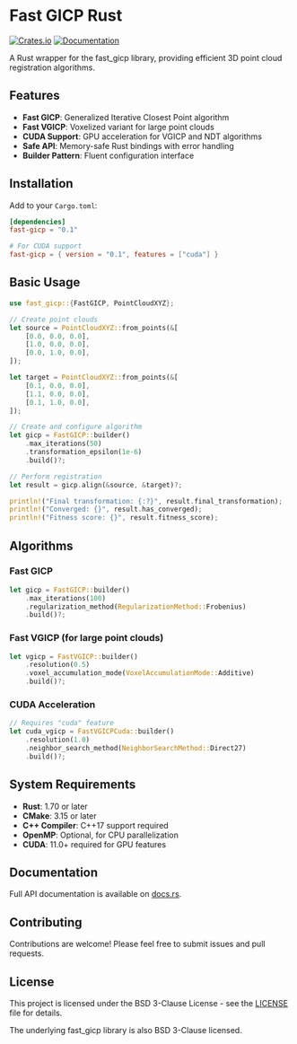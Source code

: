 # Fast GICP Rust

[![Crates.io](https://img.shields.io/crates/v/fast-gicp.svg)](https://crates.io/crates/fast-gicp)
[![Documentation](https://docs.rs/fast-gicp/badge.svg)](https://docs.rs/fast-gicp)

A Rust wrapper for the fast_gicp library, providing efficient 3D point cloud registration algorithms.

## Features

- **Fast GICP**: Generalized Iterative Closest Point algorithm
- **Fast VGICP**: Voxelized variant for large point clouds
- **CUDA Support**: GPU acceleration for VGICP and NDT algorithms
- **Safe API**: Memory-safe Rust bindings with error handling
- **Builder Pattern**: Fluent configuration interface

## Installation

Add to your `Cargo.toml`:

```toml
[dependencies]
fast-gicp = "0.1"

# For CUDA support
fast-gicp = { version = "0.1", features = ["cuda"] }
```

## Basic Usage

```rust
use fast_gicp::{FastGICP, PointCloudXYZ};

// Create point clouds
let source = PointCloudXYZ::from_points(&[
    [0.0, 0.0, 0.0],
    [1.0, 0.0, 0.0],
    [0.0, 1.0, 0.0],
]);

let target = PointCloudXYZ::from_points(&[
    [0.1, 0.0, 0.0],
    [1.1, 0.0, 0.0],
    [0.1, 1.0, 0.0],
]);

// Create and configure algorithm
let gicp = FastGICP::builder()
    .max_iterations(50)
    .transformation_epsilon(1e-6)
    .build()?;

// Perform registration
let result = gicp.align(&source, &target)?;

println!("Final transformation: {:?}", result.final_transformation);
println!("Converged: {}", result.has_converged);
println!("Fitness score: {}", result.fitness_score);
```

## Algorithms

### Fast GICP
```rust
let gicp = FastGICP::builder()
    .max_iterations(100)
    .regularization_method(RegularizationMethod::Frobenius)
    .build()?;
```

### Fast VGICP (for large point clouds)
```rust
let vgicp = FastVGICP::builder()
    .resolution(0.5)
    .voxel_accumulation_mode(VoxelAccumulationMode::Additive)
    .build()?;
```

### CUDA Acceleration
```rust
// Requires "cuda" feature
let cuda_vgicp = FastVGICPCuda::builder()
    .resolution(1.0)
    .neighbor_search_method(NeighborSearchMethod::Direct27)
    .build()?;
```

## System Requirements

- **Rust**: 1.70 or later
- **CMake**: 3.15 or later
- **C++ Compiler**: C++17 support required
- **OpenMP**: Optional, for CPU parallelization
- **CUDA**: 11.0+ required for GPU features

## Documentation

Full API documentation is available on [docs.rs](https://docs.rs/fast-gicp).

## Contributing

Contributions are welcome! Please feel free to submit issues and pull requests.

## License

This project is licensed under the BSD 3-Clause License - see the [LICENSE](LICENSE) file for details.

The underlying fast_gicp library is also BSD 3-Clause licensed.
